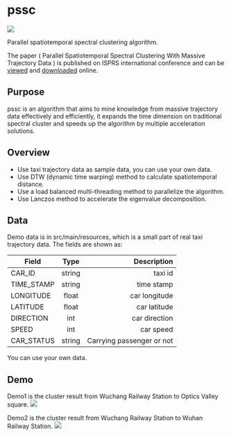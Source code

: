 # pssc	
[![](https://img.shields.io/badge/maven-v3.2.2-brightgreen.svg)](http://mvnrepository.com/)

Parallel spatiotemporal spectral clustering algorithm. 

The paper ( Parallel Spatiotemporal Spectral Clustering With Massive Trajectory Data ) is published on ISPRS international conference and can be [viewed](http://adsabs.harvard.edu/abs/2017ISPAr42W7.1173G) and [downloaded](https://www.int-arch-photogramm-remote-sens-spatial-inf-sci.net/XLII-2-W7/1173/2017/isprs-archives-XLII-2-W7-1173-2017.pdf) online.

## Purpose
pssc is an algorithm that aims to mine knowledge from massive trajectory data effectively and efficiently, it expands the time dimension on traditional spectral cluster and speeds up the algorithm by multiple  acceleration solutions.

## Overview
* Use taxi trajectory data as sample data, you can use your own data.
* Use DTW (dynamic time warping) method to calculate spatiotemporal distance.
* Use a  load  balanced  multi-threading method to parallelize the algorithm.
* Use Lanczos method to accelerate the eigenvalue decomposition.

## Data
Demo data is in src/main/resources, which is a small part of real taxi trajectory data. The fields are shown as:

| Field            | Type       | Description               |
| ---------------- |:----------:| -------------------------:|
| CAR_ID           | string     | taxi id                   |
| TIME_STAMP       | string     | time stamp                |
| LONGITUDE        | float      | car longitude             |
| LATITUDE         | float      | car latitude              |
| DIRECTION        | int        | car direction             |
| SPEED            | int        | car speed                 |
| CAR_STATUS       | string     | Carrying passenger or not |


You can use your own data.
## Demo
Demo1 is the cluster result from Wuchang Railway Station to Optics Valley square.
![](https://github.com/gyzag/pssc/raw/master/img/Demo1.png)

Demo2 is the cluster result from Wuchang Railway Station to Wuhan Railway Station.
![](https://github.com/gyzag/pssc/raw/master/img/Demo2.png)